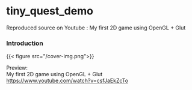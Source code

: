 # tiny_quest_demo
Reproduced source on Youtube : My first 2D game using OpenGL + Glut

### Introduction

{{< figure src="/cover-img.png">}}

Preview:  
My first 2D game using OpenGL + Glut  
https://www.youtube.com/watch?v=csfJaEkZcTo